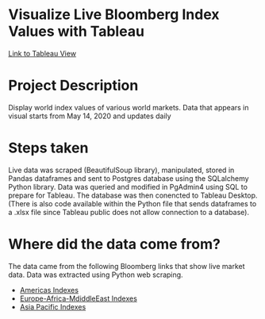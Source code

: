 # Visualize Live Bloomberg Index Values with Tableau

[Link to Tableau View](https://public.tableau.com/profile/juanp5926#!/vizhome/WorldIndexValues/Dashboard1)

# Project Description
Display world index values of various world markets. 
Data that appears in visual starts from May 14, 2020 and updates daily

# Steps taken
Live data was scraped (BeautifulSoup library), manipulated, stored in Pandas dataframes and sent to Postgres database using the SQLalchemy Python library. 
Data was queried and modified in PgAdmin4 using SQL to prepare for Tableau.
The database was then conencted to Tableau Desktop.
(There is also code available within the Python file that sends dataframes to a .xlsx file since Tableau public does not allow connection to a database). 

# Where did the data come from? 

The data came from the following Bloomberg links that show live market data. 
Data was extracted using Python web scraping.
 - [Americas Indexes](https://www.bloomberg.com/markets/stocks/world-indexes/americas)
 - [Europe-Africa-MdiddleEast Indexes](https://www.bloomberg.com/markets/stocks/world-indexes/europe-africa-middle-east)
 - [Asia Pacific Indexes](https://www.bloomberg.com/markets/stocks/world-indexes/asia-pacific)



